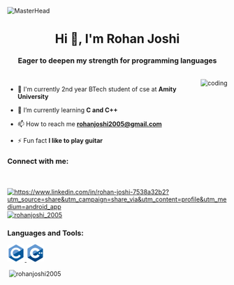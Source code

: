 ![MasterHead](https://scontent.fdel27-5.fna.fbcdn.net/v/t39.30808-6/307169434_463637729129802_7385694649258367733_n.jpg?stp=dst-jpg_s960x960&_nc_cat=110&ccb=1-7&_nc_sid=cc71e4&_nc_ohc=4DrHorK2xukQ7kNvgG8EGdW&_nc_ht=scontent.fdel27-5.fna&oh=00_AYDM98PuXjFggI8WJaTzqSWfX6rAcNT5Z3YlUoZ4if1RqQ&oe=66D1544E)
<h1 align="center">Hi 👋, I'm Rohan Joshi</h1>
<h3 align="center">Eager to deepen my strength for programming languages</h3>
<br>
<img align="right" height=250px src="https://media2.giphy.com/media/v1.Y2lkPTc5MGI3NjExbmh0dWdlcmJuZmt5MWFhYzhxbG1hdThsM2E3bGc5MGh4anp4MTMwciZlcD12MV9pbnRlcm5hbF9naWZfYnlfaWQmY3Q9Zw/ZdfpB7FMYFhenlc7kN/giphy.webp" alt="coding">

- 🏫 I'm currently 2nd year BTech student of cse at **Amity University**

- 🌱 I’m currently learning **C and C++**

- 📫 How to reach me **rohanjoshi2005@gmail.com**

- ⚡ Fun fact **I like to play guitar**

<h3 align="left">Connect with me:</h3>
<p align="left">
<a href="https://linkedin.com/in/https://www.linkedin.com/in/rohan-joshi-7538a32b2?utm_source=share&utm_campaign=share_via&utm_content=profile&utm_medium=android_app" target="_blank"><img align="center" src="https://raw.githubusercontent.com/rahuldkjain/github-profile-readme-generator/master/src/images/icons/Social/linked-in-alt.svg" alt="https://www.linkedin.com/in/rohan-joshi-7538a32b2?utm_source=share&utm_campaign=share_via&utm_content=profile&utm_medium=android_app" height="30" width="40" /></a>
<a href="https://instagram.com/rohanjoshi_2005" target="_blank"><img align="center" src="https://raw.githubusercontent.com/rahuldkjain/github-profile-readme-generator/master/src/images/icons/Social/instagram.svg" alt="rohanjoshi_2005" height="30" width="40" /></a>
</p>

<h3 align="left">Languages and Tools:</h3>
<p align="left"> <a href="https://www.cprogramming.com/" target="_blank" rel="noreferrer"> <img src="https://raw.githubusercontent.com/devicons/devicon/master/icons/c/c-original.svg" alt="c" width="40" height="40"/> </a> <a href="https://www.w3schools.com/cpp/" target="_blank" rel="noreferrer"> <img src="https://raw.githubusercontent.com/devicons/devicon/master/icons/cplusplus/cplusplus-original.svg" alt="cplusplus" width="40" height="40"/> </a> </p>

<p>&nbsp;<img align="center" src="https://github-readme-stats.vercel.app/api?username=rohanjoshi2005&show_icons=true&locale=en" alt="rohanjoshi2005" /></p>
